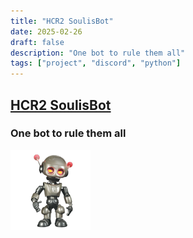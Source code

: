 ```yaml
---
title: "HCR2 SoulisBot"
date: 2025-02-26
draft: false
description: "One bot to rule them all"
tags: ["project", "discord", "python"]
---
```


## [HCR2 SoulisBot](https://hcr2soulisbot.soulis.tech/)

### One bot to rule them all

![HCR2 SoulisBot](hcr2soulisbot.png)
